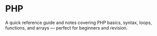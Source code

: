 # PHP
A quick reference guide and notes covering PHP basics, syntax, loops, functions, and arrays — perfect for beginners and revision.

